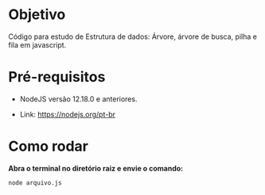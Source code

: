 # Objetivo

Código para estudo de Estrutura de dados: Árvore, árvore de busca, pilha e fila em javascript.

# Pré-requisitos

 - NodeJS versão 12.18.0 e anteriores.

- Link: https://nodejs.org/pt-br

# Como rodar

**Abra o terminal no diretório raiz e envie o comando:**
```
node arquivo.js
```


